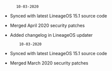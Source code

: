           10-03-2020
* Synced with latest LineageOS 15.1 source code
* Merged April 2020 security patches
* Added changelog in LineageOS updater

          10-03-2020
* Synced with latest LineageOS 15.1 source code
* Merged March 2020 security patches
